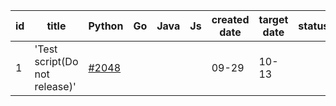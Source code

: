 | id | title | Python | Go | Java | Js | created date | target date | status |
| ------ | ------ | ------ | ------ | ------ | ------ | ------ | ------ | :-----: |
| 1 | 'Test script(Do not release)'  | [#2048](https://github.com/Azure/sdk-release-request/issues/2048)  |  |  |  | 09-29 | 10-13 |  |
